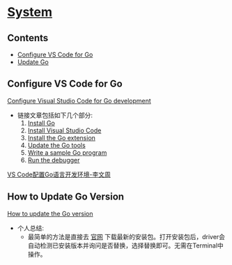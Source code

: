# [System]()

## Contents
* [Configure VS Code for Go](#configure-vs-code-for-go)
* [Update Go](#how-to-update-go-version)

## Configure VS Code for Go
[Configure Visual Studio Code for Go development](https://learn.microsoft.com/en-us/azure/developer/go/configure-visual-studio-code)
* 链接文章包括如下几个部分:
    1. [Install Go](https://learn.microsoft.com/en-us/azure/developer/go/configure-visual-studio-code#1-install-go)
    2. [Install Visual Studio Code](https://learn.microsoft.com/en-us/azure/developer/go/configure-visual-studio-code#2-install-visual-studio-code)
    3. [Install the Go extension](https://learn.microsoft.com/en-us/azure/developer/go/configure-visual-studio-code#3-install-the-go-extension)
    4. [Update the Go tools](https://learn.microsoft.com/en-us/azure/developer/go/configure-visual-studio-code#4-update-the-go-tools)
    5. [Write a sample Go program](https://learn.microsoft.com/en-us/azure/developer/go/configure-visual-studio-code#5-write-a-sample-go-program)
    6. [Run the debugger](https://learn.microsoft.com/en-us/azure/developer/go/configure-visual-studio-code#6-run-the-debugger)

[VS Code配置Go语言开发环境-李文周](https://www.liwenzhou.com/posts/Go/vscode/)

## How to Update Go Version
[How to update the Go version](https://gist.github.com/nikhita/432436d570b89cab172dcf2894465753)
* 个人总结:
    * 最简单的方法是直接去 [官网](https://go.dev/doc/install) 下载最新的安装包。打开安装包后，driver会自动检测已安装版本并询问是否替换，选择替换即可。无需在Terminal中操作。